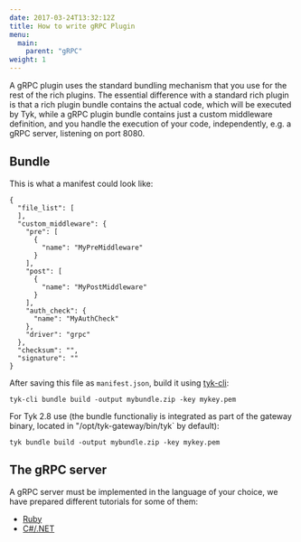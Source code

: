 ```yaml
---
date: 2017-03-24T13:32:12Z
title: How to write gRPC Plugin
menu:
  main:
    parent: "gRPC"
weight: 1 
---
```


A gRPC plugin uses the standard bundling mechanism that you use for the rest of the rich plugins. The essential difference with a standard rich plugin is that a rich plugin bundle contains the actual code, which will be executed by Tyk, while a gRPC plugin bundle contains just a custom middleware definition, and you handle the execution of your code, independently, e.g. a gRPC server, listening on port 8080.

## <a name="bundle"></a> Bundle

This is what a manifest could look like:

```{.copyWrapper}
{
  "file_list": [
  ],
  "custom_middleware": {
    "pre": [
      {
        "name": "MyPreMiddleware"
      }
    ],
    "post": [
      {
        "name": "MyPostMiddleware"
      }
    ],
    "auth_check": {
      "name": "MyAuthCheck"
    },
    "driver": "grpc"
  },
  "checksum": "",
  "signature": ""
}
```

After saving this file as `manifest.json`, build it using [tyk-cli](https://github.com/TykTechnologies/tyk-cli):

```{.copyWrapper}
tyk-cli bundle build -output mybundle.zip -key mykey.pem
```

For Tyk 2.8 use (the bundle functionaliy is integrated as part of the gateway binary, located in "/opt/tyk-gateway/bin/tyk` by default):
```{.copyWrapper}
tyk bundle build -output mybundle.zip -key mykey.pem
```

## <a name="server"></a> The gRPC server

A gRPC server must be implemented in the language of your choice, we have prepared different tutorials for some of them:

*   [Ruby](https://github.com/TykTechnologies/tyk-plugin-demo-ruby)
*   [C#/.NET](https://github.com/TykTechnologies/tyk-plugin-demo-dotnet)